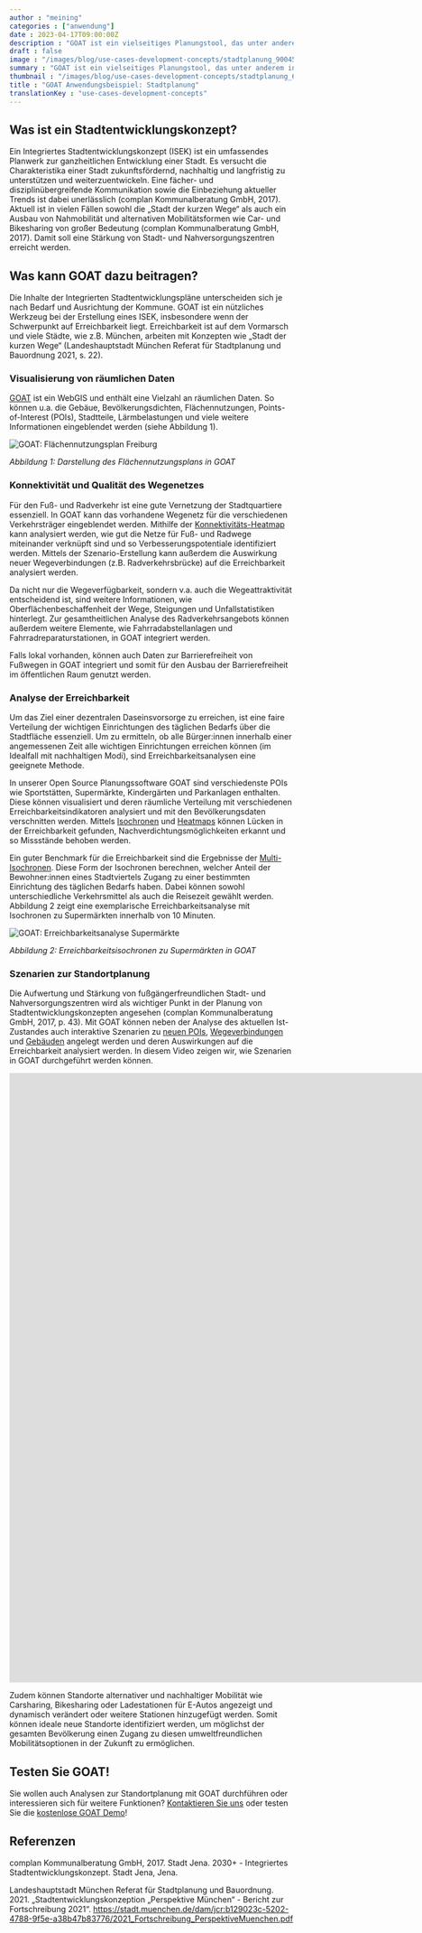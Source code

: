 ```yaml
---
author : "meining"
categories : ["anwendung"]
date : 2023-04-17T09:00:00Z
description : "GOAT ist ein vielseitiges Planungstool, das unter anderem in der Standortplanung eingesetzt werden kann. In diesem Blogpost geben wir einen näheren Einblick zum Einsatz von GOAT in Stadtentwicklungskonzepten."
draft : false
image : "/images/blog/use-cases-development-concepts/stadtplanung_900450.webp"
summary : "GOAT ist ein vielseitiges Planungstool, das unter anderem in der Standortplanung eingesetzt werden kann. In diesem Blogpost geben wir einen näheren Einblick zum Einsatz von GOAT in Stadtentwicklungskonzepten."
thumbnail : "/images/blog/use-cases-development-concepts/stadtplanung_600450.webp"
title : "GOAT Anwendungsbeispiel: Stadtplanung"
translationKey : "use-cases-development-concepts"
---
```

## Was ist ein Stadtentwicklungskonzept?

Ein Integriertes Stadtentwicklungskonzept (ISEK) ist ein umfassendes Planwerk zur ganzheitlichen Entwicklung einer Stadt. Es versucht die Charakteristika einer Stadt zukunftsfördernd, nachhaltig und langfristig zu unterstützen und weiterzuentwickeln. Eine fächer- und disziplinübergreifende Kommunikation sowie die Einbeziehung aktueller Trends ist dabei unerlässlich (complan Kommunalberatung GmbH, 2017). Aktuell ist in vielen Fällen sowohl die „Stadt der kurzen Wege“ als auch ein Ausbau von Nahmobilität und alternativen Mobilitätsformen wie Car- und Bikesharing von großer Bedeutung (complan Kommunalberatung GmbH, 2017). Damit soll eine Stärkung von Stadt- und Nahversorgungszentren erreicht werden.

## Was kann GOAT dazu beitragen?

Die Inhalte der Integrierten Stadtentwicklungspläne unterscheiden sich je nach Bedarf und Ausrichtung der Kommune. GOAT ist ein nützliches Werkzeug bei der Erstellung eines ISEK, insbesondere wenn der Schwerpunkt auf Erreichbarkeit liegt. Erreichbarkeit ist auf dem Vormarsch und viele Städte, wie z.B. München, arbeiten mit Konzepten wie „Stadt der kurzen Wege“ (Landeshauptstadt München Referat für Stadtplanung und Bauordnung 2021, s. 22).

### Visualisierung von räumlichen Daten

[GOAT](/../goat/ "Was ist GOAT?") ist ein WebGIS und enthält eine Vielzahl an räumlichen Daten. So können u.a. die Gebäue, Bevölkerungsdichten, Flächennutzungen, Points-of-Interest (POIs), Stadtteile, Lärmbelastungen und viele weitere Informationen eingeblendet werden (siehe Abbildung 1).

![GOAT: Flächennutzungsplan Freiburg](/images/blog/use-cases-development-concepts/abb1-de.webp "GOAT: Flächennutzungsplan Freiburg")

_Abbildung 1: Darstellung des Flächennutzungsplans in GOAT_

### Konnektivität und Qualität des Wegenetzes

Für den Fuß- und Radverkehr ist eine gute Vernetzung der Stadtquartiere essenziell. In GOAT kann das vorhandene Wegenetz für die verschiedenen Verkehrsträger eingeblendet werden. Mithilfe der [Konnektivitäts-Heatmap](/docs/heatmap-connectivity/ "Dokumentation zur Konnektivitäts-Heatmap") kann analysiert werden, wie gut die Netze für Fuß- und Radwege miteinander verknüpft sind und so Verbesserungspotentiale identifiziert werden. Mittels der Szenario-Erstellung kann außerdem die Auswirkung neuer Wegeverbindungen (z.B. Radverkehrsbrücke) auf die Erreichbarkeit analysiert werden.

Da nicht nur die Wegeverfügbarkeit, sondern v.a. auch die Wegeattraktivität entscheidend ist, sind weitere Informationen, wie Oberflächenbeschaffenheit der Wege, Steigungen und Unfallstatistiken hinterlegt. Zur gesamtheitlichen Analyse des Radverkehrsangebots können außerdem weitere Elemente, wie Fahrradabstellanlagen und Fahrradreparaturstationen, in GOAT integriert werden.

Falls lokal vorhanden, können auch Daten zur Barrierefreiheit von Fußwegen in GOAT integriert und somit für den Ausbau der Barrierefreiheit im öffentlichen Raum genutzt werden.

### Analyse der Erreichbarkeit

Um das Ziel einer dezentralen Daseinsvorsorge zu erreichen, ist eine faire Verteilung der wichtigen Einrichtungen des täglichen Bedarfs über die Stadtfläche essenziell. Um zu ermitteln, ob alle Bürger:innen innerhalb einer angemessenen Zeit alle wichtigen Einrichtungen erreichen können (im Idealfall mit nachhaltigen Modi), sind Erreichbarkeitsanalysen eine geeignete Methode.

In unserer Open Source Planungssoftware GOAT sind verschiedenste POIs wie Sportstätten, Supermärkte, Kindergärten und Parkanlagen enthalten. Diese können visualisiert und deren räumliche Verteilung mit verschiedenen Erreichbarkeitsindikatoren analysiert und mit den Bevölkerungsdaten verschnitten werden. Mittels [Isochronen](/docs/isochrone/ "Dokumentation zu Isochronen") und [Heatmaps](/docs/heatmap/ "Dokumentation zu Heatmaps") können Lücken in der Erreichbarkeit gefunden, Nachverdichtungsmöglichkeiten erkannt und so Missstände behoben werden.

Ein guter Benchmark für die Erreichbarkeit sind die Ergebnisse der [Multi-Isochronen](/tutorials/multiisochrones/ "Tutorial zu Multi-Isochronen"). Diese Form der Isochronen berechnen, welcher Anteil der Bewohner:innen eines Stadtviertels Zugang zu einer bestimmten Einrichtung des täglichen Bedarfs haben. Dabei können sowohl unterschiedliche Verkehrsmittel als auch die Reisezeit gewählt werden. Abbildung 2 zeigt eine exemplarische Erreichbarkeitsanalyse mit Isochronen zu Supermärkten innerhalb von 10 Minuten.

![GOAT: Erreichbarkeitsanalyse Supermärkte](/images/blog/use-cases-development-concepts/abb2-de.webp "GOAT: Erreichbarkeitsanalyse Supermärkte")

_Abbildung 2: Erreichbarkeitsisochronen zu Supermärkten in GOAT_

### Szenarien zur Standortplanung

Die Aufwertung und Stärkung von fußgängerfreundlichen Stadt- und Nahversorgungszentren wird als wichtiger Punkt in der Planung von Stadtentwicklungskonzepten angesehen (complan Kommunalberatung GmbH, 2017, p. 43). Mit GOAT können neben der Analyse des aktuellen Ist-Zustandes auch interaktive Szenarien zu [neuen POIs](/tutorials/scenario-location/ "Tutorial zum Hinzufügen neuer POIs in GOAT"), [Wegeverbindungen](/tutorials/scenario-ways/ "Tutorial zum Hinzufügen neuer Wegeverbindungen in GOAT") und [Gebäuden](/tutorials/scenario-buildings/ "Tutorial zum Verändern der Gebäude in GOAT") angelegt werden und deren Auswirkungen auf die Erreichbarkeit analysiert werden. In diesem Video zeigen wir, wie Szenarien in GOAT durchgeführt werden können.

<iframe class="embed-responsive-item" src="https://player.vimeo.com/video/411721219" frameborder="0" webkitallowfullscreen mozallowfullscreen allowfullscreen data-uk-responsive width="1920" height="1080"></iframe>

Zudem können Standorte alternativer und nachhaltiger Mobilität wie Carsharing, Bikesharing oder Ladestationen für E-Autos angezeigt und dynamisch verändert oder weitere Stationen hinzugefügt werden. Somit können ideale neue Standorte identifiziert werden, um möglichst der gesamten Bevölkerung einen Zugang zu diesen umweltfreundlichen Mobilitätsoptionen in der Zukunft zu ermöglichen.

## Testen Sie GOAT!

Sie wollen auch Analysen zur Standortplanung mit GOAT durchführen oder interessieren sich für weitere Funktionen? [Kontaktieren Sie uns](/kontakt/ "Kontakt zu Plan4Better") oder testen Sie die [kostenlose GOAT Demo](/request-demo/ "Unverbindliche Anmeldung zur kostenlosen Demoversion")!

## Referenzen

complan Kommunalberatung GmbH, 2017. Stadt Jena. 2030+ - Integriertes Stadtentwicklungskonzept. Stadt Jena, Jena.

Landeshauptstadt München Referat für Stadtplanung und Bauordnung. 2021. „Stadtentwicklungskonzeption „Perspektive München“ - Bericht zur Fortschreibung 2021“. https://stadt.muenchen.de/dam/jcr:b129023c-5202-4788-9f5e-a38b47b83776/2021_Fortschreibung_PerspektiveMuenchen.pdf
